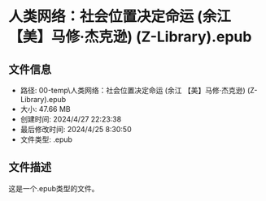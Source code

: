 ﻿# 人类网络：社会位置决定命运 (余江 【美】马修·杰克逊) (Z-Library).epub

## 文件信息
- 路径: 00-temp\人类网络：社会位置决定命运 (余江 【美】马修·杰克逊) (Z-Library).epub
- 大小: 47.66 MB
- 创建时间: 2024/4/27 22:23:38
- 最后修改时间: 2024/4/25 8:30:50
- 文件类型: .epub

## 文件描述
这是一个.epub类型的文件。

